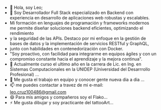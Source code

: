 - 👋 Hola, soy Leo;
- 👀 Soy Desarrollador Full Stack especializado en Backend con experiencia en desarrollo de aplicaciones web robustas y escalables.
-  Mi formación en lenguajes de programación y frameworks modernos me permite diseñar soluciones backend eficientes, optimizando el rendimiento
-  y la seguridad de las APIs. Destaco por mi enfoque en la gestión de bases de datos y la implementación de servicios RESTful y GraphQL,
-  junto con habilidades en contenedorización con Docker.
-  "Soy proactivo, con facilidad para integrarme en equipos ágiles y con un compromiso constante hacia el aprendizaje y la mejora continua".
- 🌱 Actualmente curso el ultimo año en la carrera de Lic. en Ing. en Sistemas Computacionales en la UNIDEP (Universidad del Desarrrollo Profesional) ...
- 💞️ Me gusta el trabajo en equipo y conocer gente nueva dia a dia ...
- 📫 me puedes contactar a travez de mi e-mail: leo.cruz100486@gmail.com
- 😄 Para mis amigos y compañeros soy el Flako...
- ⚡ Me gusta dibujar y soy practicante del tattooArt...
